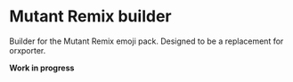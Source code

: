 # Mutant Remix builder
Builder for the Mutant Remix emoji pack. Designed to be a replacement for orxporter.

**Work in progress**
